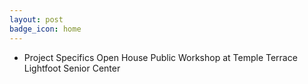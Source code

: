 ```yaml
---
layout: post
badge_icon: home
---
```


* Project Specifics Open House Public Workshop at Temple Terrace Lightfoot Senior Center
